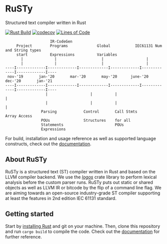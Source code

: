 # RuSTy

Structured text compiler written in Rust

[![Rust Build](https://github.com/ghaith/ruSTy/workflows/Rust%20on%20Docker/badge.svg)](https://github.com/ghaith/ruSTy/actions)
[![codecov](https://codecov.io/gh/ghaith/rusty/branch/master/graph/badge.svg?token=7ZZ5XZYE9V)](https://codecov.io/gh/ghaith/rusty)
[![Lines of Code](https://tokei.rs/b1/github/ghaith/rusty)](https://github.com/XAMPPRocky/tokei)


```
                    IR-CodeGen
     Project        Programs             Global           IEC61131 Num and String types
     start          Expressions          Variables 
       |              |                    |                   |
       |              |                    |                   |
----I-------------I-------------I-------------I-------------I-------------I-------------I----
 nov-'19       jan-'20       mar-'20       may-'20      june-'20       dec-'20       jan-'21  
----I-------------I-------------I-------------I-------------I-------------I-------------I----
                  |                   |          |                        |
                  |                   |          |                        |
                Parsing            Control       Call Stmts           Array Access
                POUs               Structures    for all
                Statements                       POUs
                Expressions
```

For build, installation and usage reference as well as supported language constructs, check out
the [documentation](https://ghaith.github.io/rusty/).

## About RuSTy
RuSTy is a structured text (ST) compiler written in Rust and based on the
LLVM compiler backend. We use the [_logos_](https://crates.io/crates/logos/0.8.0)
crate library to perform lexical analysis before the custom parser runs. RuSTy
puts out static or shared objects as well as LLVM IR or bitcode by the flip of
a command line flag. We are aiming towards an open-source industry-grade ST compiler
supporting at least the features in 2nd edition IEC 61131 standard. 

## Getting started
Start by [installing Rust](https://www.rust-lang.org/tools/install) and git on your machine.
Then, clone this repository and run `cargo build` to compile the code. Check out the
[documentation](https://ghaith.github.io/rusty/) for further reference.
